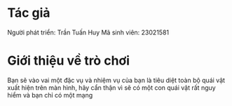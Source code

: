 # Tác giả
Người phát triển: Trần Tuấn Huy
Mã sinh viên: 23021581
# Giới thiệu về trò chơi
Bạn sẽ vào vai một đặc vụ và nhiệm vụ của bạn là tiêu diệt toàn bộ quái vật xuất hiện trên màn hình, hãy cẩn thận vì sẽ có một con quái vật rất nguy hiểm và bạn chỉ có một mạng
